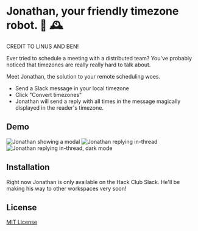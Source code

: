 # Jonathan, your friendly timezone robot. 🤖 🕰 

CREDIT TO LINUS AND BEN!

Ever tried to schedule a meeting with a distributed team? You've probably noticed that timezones are really really hard to talk about.

Meet Jonathan, the solution to your remote scheduling woes.

- Send a Slack message in your local timezone
- Click "Convert timezones"
- Jonathan will send a reply with all times in the message magically displayed in the reader's timezone.

## Demo

![Jonathan showing a modal](/examples/modal-shortened-title.png)
![Jonathan replying in-thread](/examples/reply-ben.png)
![Jonathan replying in-thread, dark mode](/examples/dark-mode.png)

## Installation

Right now Jonathan is only available on the Hack Club Slack. He'll be making his way to other workspaces very soon!

## License

[MIT License](/LICENSE)
